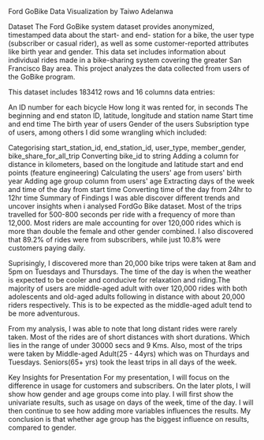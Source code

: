 Ford GoBike Data Visualization
by Taiwo Adelanwa


Dataset
The Ford GoBike system dataset provides anonymized, timestamped data about the start- and end- station for a bike, the user type (subscriber or casual rider), as well as some customer-reported attributes like birth year and gender. This data set includes information about individual rides made in a bike-sharing system covering the greater San Francisco Bay area. This project analyzes the data collected from users of the GoBike program.

This dataset includes 183412 rows and 16 columns data entries:

An ID number for each bicycle
How long it was rented for, in seconds
The beginning and end staton ID, latitude, longitude and station name
Start time and end time
The birth year of users
Gender of the users
Subsription type of users, among others
I did some wrangling which included:

Categorising start_station_id, end_station_id, user_type, member_gender, bike_share_for_all_trip
Converting bike_id to string
Adding a column for distance in kilometers, based on the longitude and latitude start and end points (feature engineering)
Calculating the users' age from users' birth year
Adding age group column from users' age
Extracting days of the week and time of the day from start time
Converting time of the day from 24hr to 12hr time
Summary of Findings
I was able discover different trends and uncover insights when i analysed FordGo Bike dataset. Most of the trips travelled for 500-800 seconds per ride with a frequency of more than 12,000. Most riders are male accounting for over 120,000 rides which is more than double the female and other gender combined. I also discovered that 89.2% of rides were from subscribers, while just 10.8% were customers paying daily.

Suprisingly, I discovered more than 20,000 bike trips were taken at 8am and 5pm on Tuesdays and Thursdays. The time of the day is when the weather is expected to be cooler and conducive for relaxation and riding.The majority of users are middle-aged adult with over 120,000 rides with both adolescents and old-aged adults following in distance with about 20,000 riders respectively. This is to be expected as the middle-aged adult tend to be more adventurous.

From my analysis, I was able to note that long distant rides were rarely taken. Most of the rides are of short distances with short durations. Which lies in the range of under 30000 secs and 9 Kms. Also, most of the trips were taken by Middle-aged Adult(25 - 44yrs) which was on Thurdays and Tuesdays. Seniors(65+ yrs) took the least trips in all days of the week.

Key Insights for Presentation
For my presentation, I will focus on the difference in usage for customers and subscribers. On the later plots, I will show how gender and age groups come into play. I will first show the univariate results, such as usage on days of the week, time of the day. I will then continue to see how adding more variables influences the results. My conclusion is that whether age group has the biggest influence on results, compared to gender.


